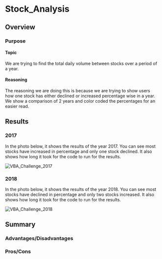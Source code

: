 # Stock_Analysis
## Overview
### Purpose
#### Topic
We are trying to find the total daily volume between stocks over a period of a year.
#### Reasoning
The reasoning we are doing this is because we are trying to show users how one stock has either declined or increased percentage wise in a year. We show a comparison of 2 years and color coded the percentages for an easier read.
## Results
### 2017
In the photo below, it shows the results of the year 2017. You can see most stocks have increased in percentage and only one stock declined. It also shows how long it took for the code to run for the results.

![VBA_Challenge_2017](https://user-images.githubusercontent.com/92561938/159786203-7618afb5-8399-48e4-bd2e-751003f4de14.png)

### 2018
In the photo below, it shows the results of the year 2018. You can see most stocks have declined in percentage and only two stocks increased. It also shows how long it took for the code to run for the results.

![VBA_Challenge_2018](https://user-images.githubusercontent.com/92561938/159786236-f65d22bf-2e93-4911-99d2-5dd4edfa24ee.png)

## Summary
### Advantages/Disadvantages
### Pros/Cons
